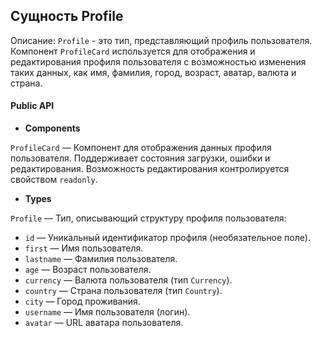 ## Сущность Profile

Описание:
`Profile` - это тип, представляющий профиль пользователя. Компонент `ProfileCard` используется для отображения и редактирования профиля пользователя с возможностью изменения таких данных, как имя, фамилия, город, возраст, аватар, валюта и страна.

#### Public API

- **Components**

`ProfileCard` — Компонент для отображения данных профиля пользователя. Поддерживает состояния загрузки, ошибки и редактирования. Возможность редактирования контролируется свойством `readonly`.

- **Types**

`Profile` — Тип, описывающий структуру профиля пользователя:
- `id` — Уникальный идентификатор профиля (необязательное поле).
- `first` — Имя пользователя.
- `lastname` — Фамилия пользователя.
- `age` — Возраст пользователя.
- `currency` — Валюта пользователя (тип `Currency`).
- `country` — Страна пользователя (тип `Country`).
- `city` — Город проживания.
- `username` — Имя пользователя (логин).
- `avatar` — URL аватара пользователя.
